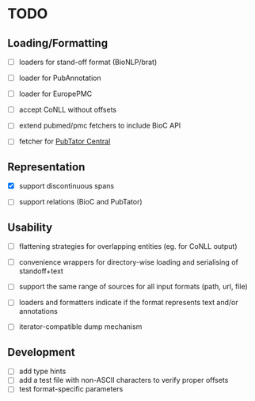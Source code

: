 # TODO

## Loading/Formatting

- [ ] loaders for stand-off format (BioNLP/brat)
- [ ] loader for PubAnnotation
- [ ] loader for EuropePMC
- [ ] accept CoNLL without offsets
- [ ] extend pubmed/pmc fetchers to include BioC API
- [ ] fetcher for [PubTator Central](https://www.ncbi.nlm.nih.gov/research/pubtator/tutorial.html)


## Representation

- [x] support discontinuous spans
- [ ] support relations (BioC and PubTator)


## Usability

- [ ] flattening strategies for overlapping entities (eg. for CoNLL output)
- [ ] convenience wrappers for directory-wise loading and serialising of standoff+text
- [ ] support the same range of sources for all input formats (path, url, file)
- [ ] loaders and formatters indicate if the format represents text and/or annotations
- [ ] iterator-compatible dump mechanism


## Development

- [ ] add type hints
- [ ] add a test file with non-ASCII characters to verify proper offsets
- [ ] test format-specific parameters
